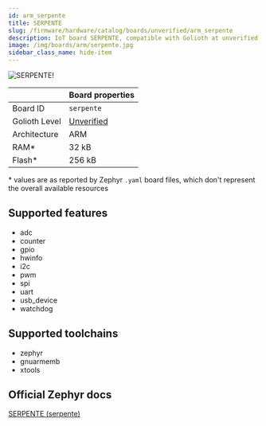 ```yaml
---
id: arm_serpente
title: SERPENTE
slug: /firmware/hardware/catalog/boards/unverified/arm_serpente
description: IoT board SERPENTE, compatible with Golioth at unverified level.
image: /img/boards/arm/serpente.jpg
sidebar_class_name: hide-item
---
```


[//]: # (This is an auto-generated file, do not edit! Changes to it will be lost upon re-generation)

![SERPENTE!](/img/boards/arm/serpente.jpg "SERPENTE")

|                | Board properties     |
| -------------  | -------------------- |
| Board ID       | `serpente` |
| Golioth Level  | [Unverified](/firmware/hardware#unverified-boards) |
| Architecture   | ARM |
| RAM*           | 32 kB |
| Flash*         | 256 kB |

\* values are as reported by Zephyr `.yaml` board files, which don't represent the overall available resources



## Supported features

* adc
* counter
* gpio
* hwinfo
* i2c
* pwm
* spi
* uart
* usb_device
* watchdog

## Supported toolchains

* zephyr
* gnuarmemb
* xtools

## Official Zephyr docs

[SERPENTE (serpente)](https://docs.zephyrproject.org/3.6.0/boards/arm/serpente/doc/index.html)
